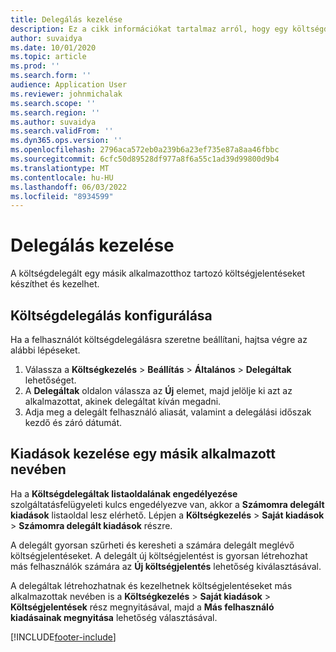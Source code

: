 ```yaml
---
title: Delegálás kezelése
description: Ez a cikk információkat tartalmaz arról, hogy egy költségdelegált hogyan hozhat létre és kezelhet egy másik alkalmazotthoz tartozó költségjelentéseket.
author: suvaidya
ms.date: 10/01/2020
ms.topic: article
ms.prod: ''
ms.search.form: ''
audience: Application User
ms.reviewer: johnmichalak
ms.search.scope: ''
ms.search.region: ''
ms.author: suvaidya
ms.search.validFrom: ''
ms.dyn365.ops.version: ''
ms.openlocfilehash: 2796aca572eb0a239b6a23ef735e87a8aa46fbbc
ms.sourcegitcommit: 6cfc50d89528df977a8f6a55c1ad39d99800d9b4
ms.translationtype: MT
ms.contentlocale: hu-HU
ms.lasthandoff: 06/03/2022
ms.locfileid: "8934599"
---
```

# <a name="manage-delegation"></a>Delegálás kezelése
A költségdelegált egy másik alkalmazotthoz tartozó költségjelentéseket készíthet és kezelhet.

## <a name="configuring-expense-delegation"></a>Költségdelegálás konfigurálása

Ha a felhasználót költségdelegálásra szeretne beállítani, hajtsa végre az alábbi lépéseket. 
1. Válassza a **Költségkezelés** > **Beállítás** > **Általános** > **Delegáltak** lehetőséget. 
2. A **Delegáltak** oldalon válassza az **Új** elemet, majd jelölje ki azt az alkalmazottat, akinek delegáltat kíván megadni. 
3. Adja meg a delegált felhasználó aliasát, valamint a delegálási időszak kezdő és záró dátumát.

## <a name="manage-expenses-on-behalf-of-another-employee"></a>Kiadások kezelése egy másik alkalmazott nevében

Ha a **Költségdelegáltak listaoldalának engedélyezése** szolgáltatásfelügyeleti kulcs engedélyezve van, akkor a **Számomra delegált kiadások** listaoldal lesz elérhető. Lépjen a **Költségkezelés** > **Saját kiadások** > **Számomra delegált kiadások** részre.

A delegált gyorsan szűrheti és keresheti a számára delegált meglévő költségjelentéseket. A delegált új költségjelentést is gyorsan létrehozhat más felhasználók számára az **Új költségjelentés** lehetőség kiválasztásával.

A delegáltak létrehozhatnak és kezelhetnek költségjelentéseket más alkalmazottak nevében is a **Költségkezelés** > **Saját kiadások** > **Költségjelentések** rész megnyitásával, majd a **Más felhasználó kiadásainak megnyitása** lehetőség választásával.


[!INCLUDE[footer-include](../includes/footer-banner.md)]